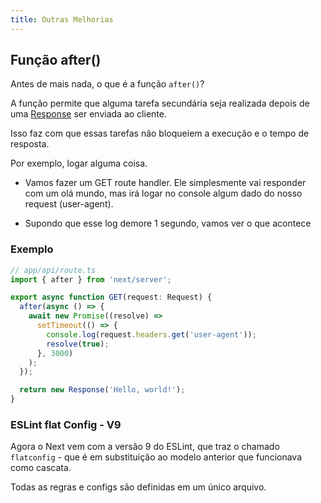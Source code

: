 ```yaml
---
title: Outras Melhorias
---
```


## Função after()

Antes de mais nada, o que é a função `after()`?

A função permite que alguma tarefa secundária seja realizada depois de uma [Response](https://developer.mozilla.org/en-US/docs/Web/API/Response) ser enviada ao cliente.

Isso faz com que essas tarefas não bloqueiem a execução e o tempo de resposta.

Por exemplo, logar alguma coisa.

- Vamos fazer um GET route handler. Ele simplesmente vai responder com um olá mundo, mas irá logar no console algum dado do nosso request (user-agent).

- Supondo que esse log demore 1 segundo, vamos ver o que acontece

### Exemplo

```typescript
// app/api/route.ts
import { after } from 'next/server';

export async function GET(request: Request) {
  after(async () => {
    await new Promise((resolve) =>
      setTimeout(() => {
        console.log(request.headers.get('user-agent'));
        resolve(true);
      }, 3000)
    );
  });

  return new Response('Hello, world!');
}
```

### ESLint flat Config - V9

Agora o Next vem com a versão 9 do ESLint, que traz o chamado `flatconfig` - que é em substituição ao modelo anterior que funcionava como cascata.

Todas as regras e configs são definidas em um único arquivo.
